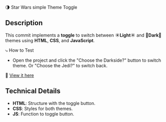 🌗 Star Wars simple Theme Toggle

## Description
This commit implements a **toggle** to switch between ☀️**Light**☀️ and 🌙**Dark**🌙 themes using **HTML**, **CSS**, and **JavaScript**.

⤷ How to Test
- Open the project and click the "Choose the Darkside?" button to switch theme. Or "Choose the Jedi?" to switch back.

🔗 [View it here](https://hey-nanda.github.io/toggle-switch-starwars/)

## Technical Details
- **HTML**: Structure with the toggle button.
- **CSS**: Styles for both themes.
- **JS**: Function to toggle button.
